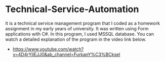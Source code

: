 # Technical-Service-Automation


It is a technical service management program that I coded as a homework assignment in my early years of university. It was written using Form applications with C#.
In this program, I used MSSQL database.
You can watch a detailed explanation of the program in the video link below.


- https://www.youtube.com/watch?v=4D4rYiIEJJ0&ab_channel=FurkanY%C3%BCksel
